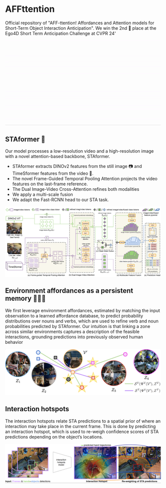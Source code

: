 # AFFttention
Official repository of "AFF-ttention! Affordances and Attention models for Short-Term Object Interaction Anticipation".
We win the 2nd 🥈 place at the Ego4D Short Term Anticipation Challenge at CVPR 24'

![Teaser gif](images_GitHub_Affttention/teaser.gif)

## STAformer 🤖
Our model processes a low-resolution video and a high-resolution image with a novel attention-based backbone, STAformer. 
* STAformer extracts DINOv2 features from the still image 📷 and TimeSformer features from the video 🎥.
* The novel Frame-Guided Temporal Pooling Attention projects the video features on the last-frame reference.
* The Dual Image-Video Cross-Attention refines both modalities
* We apply a multi-scale fusion
* We adapt the Fast-RCNN head to our STA task.

![Backbone](images_GitHub_Affttention/architecture.png)

## Environment affordances as a persistent memory 🧠💭🧠

We first leverage environment affordances, estimated by matching the input observation to a learned affordance database, to predict probability distributions over nouns and verbs, which are used to refine verb and noun probabilities predicted by STAformer. Our intuition is that linking a zone across similar environments captures a description of the feasible interactions, grounding predictions into previously observed human behavior

![Env_Aff](images_GitHub_Affttention/env_aff.png)

## Interaction hotspots 

The interaction hotspots relate STA predictions to a spatial prior of where an interaction may take place in the current frame. This is done by predicting an interaction hotspot, which is used to re-weigh confidence scores of STA predictions depending on the object’s locations.

![Env_Aff](images_GitHub_Affttention/int_hotspots.png)


